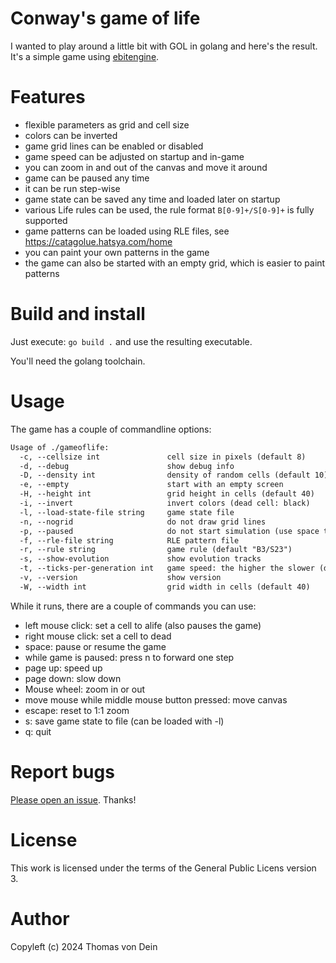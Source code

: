 # Conway's game of life

I wanted to play around a little bit with GOL in golang and here's the
result. It's a simple game using
[ebitengine](https://github.com/hajimehoshi/ebiten/).

# Features

* flexible parameters as grid and cell size
* colors can be inverted
* game grid lines can be enabled or disabled
* game speed can be adjusted on startup and in-game
* you can zoom in and out of the canvas and move it around
* game can be paused any time
* it can be run step-wise
* game state can be saved any time and loaded later on startup
* various Life rules can be used, the rule format `B[0-9]+/S[0-9]+` is fully supported
* game patterns can be loaded using RLE files, see https://catagolue.hatsya.com/home
* you can paint your own patterns in the game
* the game can also be started with an empty grid, which is easier to paint patterns

# Build and install

Just execute: `go build .` and use the resulting executable.

You'll need the golang toolchain.

# Usage

The game has a couple of commandline options:

```default
Usage of ./gameoflife:
  -c, --cellsize int               cell size in pixels (default 8)
  -d, --debug                      show debug info
  -D, --density int                density of random cells (default 10)
  -e, --empty                      start with an empty screen
  -H, --height int                 grid height in cells (default 40)
  -i, --invert                     invert colors (dead cell: black)
  -l, --load-state-file string     game state file
  -n, --nogrid                     do not draw grid lines
  -p, --paused                     do not start simulation (use space to start)
  -f, --rle-file string            RLE pattern file
  -r, --rule string                game rule (default "B3/S23")
  -s, --show-evolution             show evolution tracks
  -t, --ticks-per-generation int   game speed: the higher the slower (default: 10) (default 10)
  -v, --version                    show version
  -W, --width int                  grid width in cells (default 40)
```

While it runs, there are a couple of commands you can use:

* left mouse click: set a cell to alife (also pauses the game)
* right mouse click: set a cell to dead
* space: pause or resume the game
* while game is paused: press n to forward one step
* page up: speed up
* page down: slow down
* Mouse wheel: zoom in or out
* move mouse while middle mouse button pressed: move canvas
* escape: reset to 1:1 zoom
* s: save game state to file (can be loaded with -l)
* q: quit

# Report bugs

[Please open an issue](https://github.com/TLINDEN/gameoflife/issues). Thanks!

# License

This work is licensed under the terms of the General Public Licens
version 3.

# Author

Copyleft (c) 2024 Thomas von Dein

